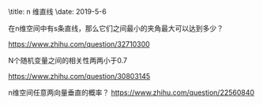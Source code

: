 \title: n 维直线
\date: 2019-5-6

在n维空间中有s条直线，那么它们之间最小的夹角最大可以达到多少？


https://www.zhihu.com/question/32710300




N个随机变量之间的相关性两两小于0.7


https://www.zhihu.com/question/30803145


n维空间任意两向量垂直的概率？
https://www.zhihu.com/question/22560840